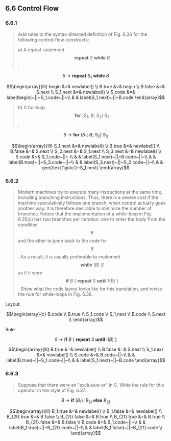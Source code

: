 ## 6.6 Control Flow

### 6.6.1

> Add rules to the syntax-directed definition of Fig. 6.36 for the following control-flow constructs:

> a) A repeat-statement $$\mathbf{repeat}~S~\mathbf{while}~B$$.

$$S~\rightarrow~\mathbf{repeat}~S_1~\mathbf{while}~B$$

$$\begin{array}{lll}
begin &=& newlabel() \\
B.true &=& begin \\
B.false &=& S.next \\
S_1.next &=& newlabel() \\
S.code &=& label(begin)~||~S_1.code~||~\\
& & label(S_1.next)~||~B.code
\end{array}$$

> b) A for-loop $$\mathbf{for}~(S_1;~B;~S_2)~S_3$$.

$$S~\rightarrow~\mathbf{for}~(S_1;~B;~S_2)~S_3$$

$$\begin{array}{lll}
S_1.next &=& newlabel() \\
B.true &=& newlabel() \\
B.false &=& S.next \\
S_2.next &=& S_1.next \\
S_3.next &=& newlabel() \\
S.code &=& S_1.code~||~ \\
& & label(S_1.next)~||~B.code~||~\\
& & label(B.true)~||~S_3.code~||~\\
& & label(S_3.next)~||~S_2.code~||~\\
& & gen(\text{'goto'}~S_1.next)
\end{array}$$

### 6.6.2

> Modern machines try to execute many instructions at the same time, including branching instructions. Thus, there is a severe cost if the machine speculatively follows one branch, when control actually goes another way. It is therefore desirable to minimize the number of branches. Notice that the implementation of a while-loop in Fig. 6.35(c) has two branches per iteration: one to enter the body from the condition $$B$$ and the other to jump back to the code for $$B$$. As a result, it is usually preferable to implement $$\mathbf{while}~(B)~S$$ as if it were $$\mathbf{if}~B~\{~\mathbf{repeat}~S~\mathbf{until}~!(B)~\}$$. Show what the code layout looks like for this translation, and revise the rule for while-loops in Fig. 6.36.

Layout:

$$\begin{array}{c}
B.code \\
B.true \\
S_1.code \\
S_1.next \\
B.code \\
S.next \\
\end{array}$$

Rule:

$$S~\rightarrow~\mathbf{if}~B~\{~\mathbf{repeat}~S~\mathbf{until}~!(B)~\}$$

$$\begin{array}{lll}
B.true &=& newlabel() \\
B.false &=& S.next \\
S_1.next &=& newlabel() \\
S.code &=& B.code~||~\\
& & label(B.true)~||~S_1.code~||~\\
& & label(S_1.next)~||~B.code
\end{array}$$

### 6.6.3

> Suppose that there were an "exclusive-or" in C. Write the rule for this operator in the style of Fig. 6.37.

$$B~\rightarrow~\mathbf{if}~(B_1)~!B_{2t}~\mathbf{else}~B_{2f}$$

$$\begin{array}{lll}
B_1.true &=& newlabel() \\
B_1.false &=& newlabel() \\
B_{2t}.true &=& B.false \\
B_{2t}.false &=& B.true \\
B_{2f}.true &=& B.true \\
B_{2f}.false &=& B.false \\
B.code &=& B_1.code~||~\\
& & label(B_1.true)~||~B_{2t}.code~||~\\
& & label(B_1.false)~||~B_{2f}.code \\
\end{array}$$
